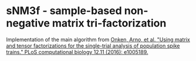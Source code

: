 # sNM3f - sample-based non-negative matrix tri-factorization

Implementation of the main algorithm from [Onken, Arno, et al. "Using matrix and tensor factorizations for the single-trial analysis of population spike trains." PLoS computational biology 12.11 (2016): e1005189.](http://journals.plos.org/ploscompbiol/article?id=10.1371/journal.pcbi.1005189)
